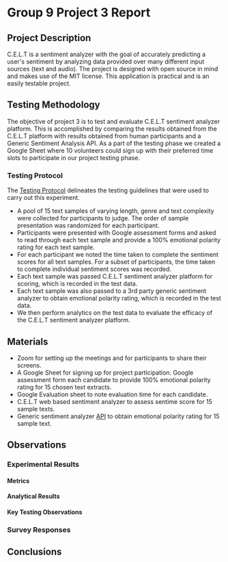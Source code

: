 # Group 9 Project 3 Report

## Project Description
C.E.L.T is a sentiment analyzer with the goal of accurately predicting a user's sentiment by analyzing data provided over many different input sources (text and audio). The project is designed with open source in mind and makes use of the MIT license. This application is practical and is an easily testable project.

## Testing Methodology
The objective of project 3 is to test and evaluate C.E.L.T sentiment analyzer platform. This is accomplished by comparing the results obtained from the C.E.L.T platform with results obtained from human participants and a Generic Sentiment Analysis API. As a part of the testing phase we created a Google Sheet where 10 volunteers could sign up with their preferred time slots to participate in our project testing phase.
### Testing Protocol
The [Testing Protocol](Group%209%20-%20Testing%20Protocol.pdf) delineates the testing guidelines that were used to carry out this experiment.  
- A pool of 15 text samples of varying length, genre and text complexity were collected for participants to judge. The order of sample presentation was randomized for each participant.
- Participants were presented with Google assessment forms and asked to read through each text sample and provide a 100% emotional polarity rating for each text sample.
- For each participant we noted the time taken to complete the sentiment scores for all text samples. For a subset of participants, the time taken to complete individual sentiment scores was recorded. 
- Each text sample was passed C.E.L.T sentiment analyzer platform for scoring, which is recorded in the test data.
- Each text sample was also passed to a 3rd party generic sentiment analyzer to obtain emotional polarity rating, which is recorded in the test data.
- We then perform analytics on the test data to evaluate the efficacy of the C.E.L.T sentiment analyzer platform. 

## Materials
- Zoom for setting up the meetings and for participants to share their screens.
- A Google Sheet for signing up for project participation.
Google assessment form each candidate to provide 100% emotional polarity rating for 15 chosen text extracts.
- Google Evaluation sheet to note evaluation time for each candidate.
- C.E.L.T web based sentiment analyzer to assess sentime score for 15 sample texts.
- Generic sentiment analyzer [API](https://app.monkeylearn.com/main/classifiers/cl_pi3C7JiL/) to obtain emotional polarity rating for 15 sample text.

## Observations
### Experimental Results
#### Metrics
#### Analytical Results
#### Key Testing Observations

### Survey Responses

## Conclusions
